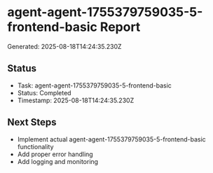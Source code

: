 # agent-agent-1755379759035-5-frontend-basic Report

Generated: 2025-08-18T14:24:35.230Z

## Status
- Task: agent-agent-1755379759035-5-frontend-basic
- Status: Completed
- Timestamp: 2025-08-18T14:24:35.230Z

## Next Steps
- Implement actual agent-agent-1755379759035-5-frontend-basic functionality
- Add proper error handling
- Add logging and monitoring
